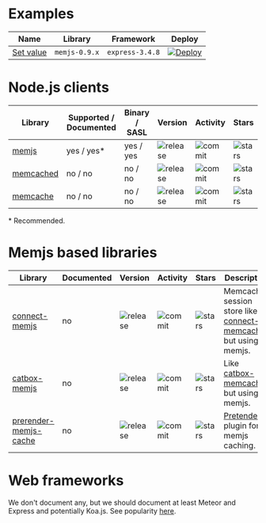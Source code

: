 # Examples

| Name | Library | Framework | Deploy |
| ---  | ---     | ---       | ---    |
| [Set value](https://github.com/memcachier/examples-node) | `memjs-0.9.x` | `express-3.4.8` | [![Deploy](https://www.herokucdn.com/deploy/button.png)](https://heroku.com/deploy?template=https://github.com/memcachier/examples-node) |

# Node.js clients

| Library | Supported / Documented | Binary / SASL | Version | Activity | Stars |
| ---     | ---                    | ---           | ---     | ---      | ---   |
| [memjs](https://github.com/alevy/memjs) | yes / yes\* | yes / yes |  ![release](https://img.shields.io/npm/v/memjs.svg?maxAge=3600) | ![commit](https://img.shields.io/github/last-commit/alevy/memjs/master.svg?maxAge=3600) | ![stars](https://img.shields.io/github/stars/alevy/memjs.svg?style=social&maxAge=3600) |
| [memcached](https://github.com/3rd-Eden/memcached) | no / no | no / no |  ![release](https://img.shields.io/npm/v/memcached.svg?maxAge=3600) | ![commit](https://img.shields.io/github/last-commit/3rd-Eden/memcached/master.svg?maxAge=3600) | ![stars](https://img.shields.io/github/stars/3rd-Eden/memcached.svg?style=social&maxAge=3600) |
| [memcache](https://github.com/elbart/node-memcache) | no / no | no / no |  ![release](https://img.shields.io/npm/v/memcache.svg?maxAge=3600) | ![commit](https://img.shields.io/github/last-commit/elbart/node-memcache/master.svg?maxAge=3600) | ![stars](https://img.shields.io/github/stars/elbart/node-memcache.svg?style=social&maxAge=3600) |

\* Recommended.  

# Memjs based libraries

| Library | Documented | Version | Activity | Stars | Description |
| ---     | ---        | ---     | ---      | ---   | ---         |
| [connect-memjs](https://github.com/liamdon/connect-memjs) | no |  ![release](https://img.shields.io/npm/v/connect-memjs.svg?maxAge=3600) | ![commit](https://img.shields.io/github/last-commit/liamdon/connect-memjs/master.svg?maxAge=3600) | ![stars](https://img.shields.io/github/stars/liamdon/connect-memjs.svg?style=social&maxAge=3600) | Memcached session store like [connect-memcached](https://github.com/balor/connect-memcached) but using memjs.
| [catbox-memjs](https://github.com/darkoverlordofdata/catbox-memjs) | no |  ![release](https://img.shields.io/npm/v/catbox-memjs.svg?maxAge=3600) | ![commit](https://img.shields.io/github/last-commit/darkoverlordofdata/catbox-memjs/master.svg?maxAge=3600) | ![stars](https://img.shields.io/github/stars/darkoverlordofdata/catbox-memjs.svg?style=social&maxAge=3600) | Like [catbox-memcached](https://github.com/hapijs/catbox-memcached) but using memjs.
| [prerender-memjs-cache](https://github.com/lammertw/prerender-memjs-cache) | no |  ![release](https://img.shields.io/npm/v/prerender-memjs-cache.svg?maxAge=3600) | ![commit](https://img.shields.io/github/last-commit/lammertw/prerender-memjs-cache/master.svg?maxAge=3600) | ![stars](https://img.shields.io/github/stars/lammertw/prerender-memjs-cache.svg?style=social&maxAge=3600) | [Pretender](https://github.com/prerender/prerender) plugin for memjs caching.

# Web frameworks

We don't document any, but we should document at least Meteor and Express and potentially Koa.js. See popularity
[here](http://www.timqian.com/star-history/#expressjs/express&meteor/meteor&koajs/koa&balderdashy/sails&keystonejs/keystone&linnovate/mean&strongloop/loopback&fastify/fastify&nestjs/nest).

